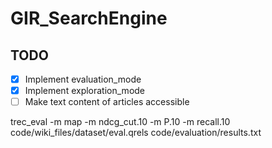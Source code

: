 # GIR_SearchEngine

## TODO

- [x] Implement evaluation_mode
- [x] Implement exploration_mode
- [ ] Make text content of articles accessible

trec_eval -m map -m ndcg_cut.10 -m P.10 -m recall.10 code/wiki_files/dataset/eval.qrels code/evaluation/results.txt
